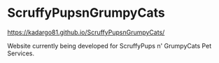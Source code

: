 # ScruffyPupsnGrumpyCats

https://kadargo81.github.io/ScruffyPupsnGrumpyCats/

Website currently being developed for ScruffyPups n' GrumpyCats Pet Services.

